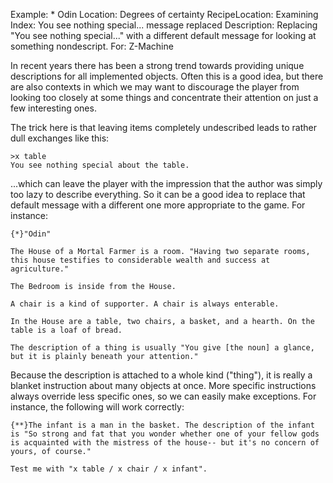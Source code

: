 Example: * Odin
Location: Degrees of certainty
RecipeLocation: Examining
Index: You see nothing special... message replaced
Description: Replacing "You see nothing special..." with a different default message for looking at something nondescript.
For: Z-Machine

  
In recent years there has been a strong trend towards providing unique descriptions for all implemented objects. Often this is a good idea, but there are also contexts in which we may want to discourage the player from looking too closely at some things and concentrate their attention on just a few interesting ones.

  
The trick here is that leaving items completely undescribed leads to rather dull exchanges like this:

  

``` transcript
>x table
You see nothing special about the table.
```

  
...which can leave the player with the impression that the author was simply too lazy to describe everything. So it can be a good idea to replace that default message with a different one more appropriate to the game. For instance:

  

``` inform7
{*}"Odin"

The House of a Mortal Farmer is a room. "Having two separate rooms, this house testifies to considerable wealth and success at agriculture."

The Bedroom is inside from the House.

A chair is a kind of supporter. A chair is always enterable.

In the House are a table, two chairs, a basket, and a hearth. On the table is a loaf of bread.

The description of a thing is usually "You give [the noun] a glance, but it is plainly beneath your attention."
```

  
Because the description is attached to a whole kind ("thing"), it is really a blanket instruction about many objects at once. More specific instructions always override less specific ones, so we can easily make exceptions. For instance, the following will work correctly:

  

``` inform7
{**}The infant is a man in the basket. The description of the infant is "So strong and fat that you wonder whether one of your fellow gods is acquainted with the mistress of the house-- but it's no concern of yours, of course."

Test me with "x table / x chair / x infant".
```

